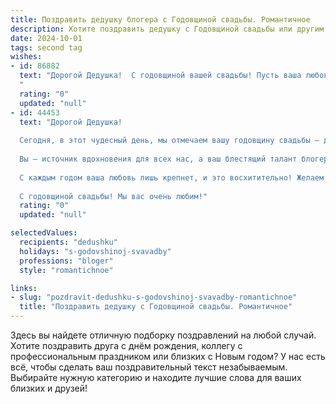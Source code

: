 ```yaml
---
title: Поздравить дедушку блогера с Годовщиной свадьбы. Романтичное
description: Хотите поздравить дедушку с Годовщиной свадьбы или другим праздником? Наш ИИ создаст незабываемое поздравление, а вы обязательно выделитесь среди других.  
date: 2024-10-01
tags: second tag
wishes:
- id: 86882
  text: "Дорогой Дедушка!  С годовщиной вашей свадьбы! Пусть ваша любовь, такая же яркая и вдохновляющая, как ваши блогерские истории,  горит вечным, тёплым пламенем, согревая вас счастьем и нежностью долгие-долгие годы.  Пусть каждый новый день будет  наполнен радостью, пониманием и  крепкой взаимной привязанностью.  С любовью и наилучшими пожеланиями!
  "
  rating: "0"
  updated: "null"
- id: 44453
  text: "Дорогой Дедушка!
  
  Сегодня, в этот чудесный день, мы отмечаем вашу годовщину свадьбы — день, когда два сердца навсегда соединились в любви. Ваша история — это истинный роман, полон искренних чувств, нежных взглядов и совместных мечт.
  
  Вы — источник вдохновения для всех нас, а ваш блестящий талант блогера позволяет вам делиться с миром своей мудростью и любовью через призму личного опыта. Пусть ваша жизнь будет такой же яркой и насыщенной, как самые интересные видео, которые вы создаете.
  
  С каждым годом ваша любовь лишь крепнет, и это восхитительно! Желаем вам нежности, понимания и гармонии в вашем общем пути. Пусть каждый миг, проведенный вместе, приносит радость и счастье, а впереди будет только светлое будущее, полное новых свершений и светоносных моментов.
  
  С годовщиной свадьбы! Мы вас очень любим!"
  rating: "0"
  updated: "null"

selectedValues:
  recipients: "dedushku"
  holidays: "s-godovshinoj-svavadby"
  professions: "bloger"
  style: "romantichnoe"

links:
- slug: "pozdravit-dedushku-s-godovshinoj-svavadby-romantichnoe"
  title: "Поздравить дедушку с Годовщиной свадьбы. Романтичное"
---
```


Здесь вы найдете отличную подборку поздравлений на любой случай.
Хотите поздравить друга с днём рождения, коллегу с профессиональным праздником или близких с Новым годом? У нас есть всё, чтобы сделать ваш поздравительный текст незабываемым. Выбирайте нужную категорию и находите лучшие слова для ваших близких и друзей!
